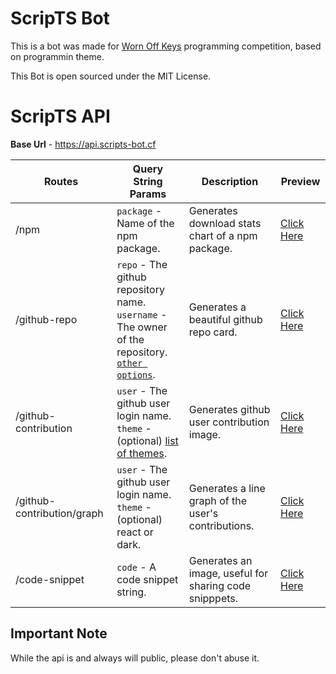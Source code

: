 # ScripTS Bot
This is a bot was made for [Worn Off Keys](https://wornoffkeys.com/discord) programming competition, based on programmin theme.

This Bot is open sourced under the MIT License.

# ScripTS API

**Base Url** - https://api.scripts-bot.cf


|    Routes    | Query String Params| Description   | Preview |
|--|--|--|--|
| /npm | `package` - Name of the npm package. | Generates download stats chart of a npm package. | [Click Here](https://api.scripts-bot.cf/npm?package=axios) |
|/github-repo | `repo` - The github repository name.<br/>`username` - The owner of the repository.<br/>[`other options`](https://github.com/anuraghazra/github-readme-stats#common-options). | Generates a beautiful github repo card. | [Click Here](https://api.scripts-bot.cf/github-repo?username=discordjs&repo=discord.js)
|/github-contribution | `user` - The github user login name.<br/>`theme` - (optional) [list of themes](https://github.com/sallar/github-contributions-canvas#available-themes). | Generates github user contribution image. | [Click Here](https://api.scripts-bot.cf/github-contribution?user=Jordaar)
| /github-contribution/graph | `user` - The github user login name.<br/>`theme` - (optional) react or dark. | Generates a line graph of the user's contributions. | [Click Here](https://api.scripts-bot.cf/github-contribution/graph?user=Jordaar)
| /code-snippet | `code` - A code snippet string. | Generates an image, useful for sharing code snipppets. | [Click Here](https://api.scripts-bot.cf/code-snippet?code=console.log(%22Hello%20World%22))

## Important Note
While the api is and always will public, please don't abuse it.